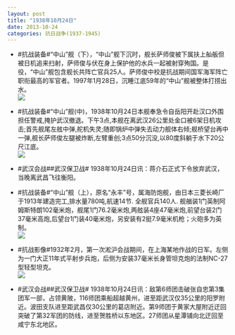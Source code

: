 ```yaml
---
layout: post
title: "1938年10月24日"
date: 2013-10-24
categories: 抗日战争(1937-1945)
---
```


<meta name="referrer" content="no-referrer" />

- #抗战装备#“中山”舰（下），“中山”舰下沉时，舰长萨师俊被下属扶上舢舨但被日机追来扫射，萨师俊与伏在身上保护他的水兵一起被射穿殉国。是役，“中山”舰包含舰长共阵亡官兵25人。萨师俊中校是抗战期间国军海军阵亡职衔最高的军官者。1997年1月28日，沉睡江底59年的“中山”舰被整体打捞出水。 <br/><img src="https://ww2.sinaimg.cn/large/aca367d8jw1e9wbl4l9tqj20cs0hadjv.jpg" />

- #抗战装备#“中山”舰(中)，1938年10月24日本舰奉急令自岳阳开赴汉口外围担任警戒,掩护武汉撤退。下午3点,本舰在离武汉26公里处金口被6架日机攻击;首先舰尾左舷中弹,舵机失灵;随即锅炉中弹失去动力舰体右倾;舰桥望台再中一弹,舰长萨师俊左腿被炸断,左臂重创;3点50分沉没,以80度斜躺于水下20公尺江底。 <br/><img src="https://ww3.sinaimg.cn/large/aca367d8jw1e9wa5wouq6j20cs0h840n.jpg" />

- #武汉会战##武汉保卫战# 1938年10月24日讯：蒋介石正式下令放弃武汉，当晚离武昌飞往衡阳。 

- #抗战装备#“中山”舰（上），原名“永丰”号，属海防炮舰，由日本三菱长崎厂于1913年建造完工,排水量780吨,航速14节. 全舰官兵140人. 舰艏装1门英制阿姆斯特朗102毫米炮，舰尾1门76.2毫米炮,两舷装4座47毫米炮,前望台装2门37毫米高炮,后望台1门装40毫米炮，另安装有2挺7.9毫米机枪；火砲多为英制。 <br/><img src="https://ww3.sinaimg.cn/large/aca367d8jw1e9w79byju2j20cs0fb408.jpg" />

- #抗战影像#1932年2月，第一次淞沪会战期间，在上海某地作战的日军。左侧为一门大正11年式平射步兵炮，后侧为安装37毫米长身管坦克炮的法制NC-27型轻型坦克。 <br/><img src="https://ww2.sinaimg.cn/large/aca367d8jw1e9w1gkdpedj20qw0fhadd.jpg" />

- #武汉会战##武汉保卫战# 1938年10月24日讯：敌第6师团击破张自忠第3集团军一部，占领黄陂，116师团乘船超越黄州，进至距武汉仅35公里的阳罗附近。波田支队进至距武昌仅30公里的葛店附近。第9师团于黄家大屋附近迂回突破了第32军团的防线，进至贺胜桥以东地区。27师团从星潭铺向北迂回至咸宁东北地区。 

